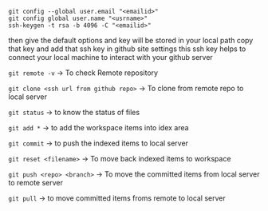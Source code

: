 ```
git config --global user.email "<emailid>"
git config global user.name "<usrname>"
ssh-keygen -t rsa -b 4096 -C "<emailid>"
```

then give the default options and key will be stored in your local path
copy that key and add that ssh key in github site settings
this ssh key helps to connect your local machine to interact with your github server


`git remote -v` -> To check Remote repository

`git clone <ssh url from github repo>`  -> To clone from remote repo to local server

`git status` -> to know the status of files

`git add *` -> to add the workspace items into idex area

`git commit` -> to push the indexed items to local server

`git reset <filename>` -> To move back indexed items to workspace

`git push <repo> <branch>` -> To move the committed items from local server to remote server

`git pull` -> to move committed items froms remote to local server

